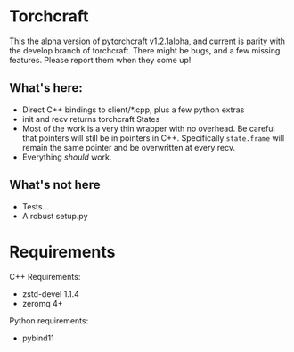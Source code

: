 # Torchcraft

This the alpha version of pytorchcraft v1.2.1alpha, and current is parity with
the develop branch of torchcraft. There might be bugs, and a few missing
features.  Please report them when they come up!

## What's here:
- Direct C++ bindings to client/*.cpp, plus a few python extras
- init and recv returns torchcraft States
- Most of the work is a very thin wrapper with no overhead. Be careful that
  pointers will still be in pointers in C++. Specifically `state.frame` will
  remain the same pointer and be overwritten at every recv.
- Everything _should_ work.

## What's not here
- Tests...
- A robust setup.py


# Requirements

C++ Requirements:
  - zstd-devel 1.1.4
  - zeromq 4+

Python requirements:
  - pybind11
